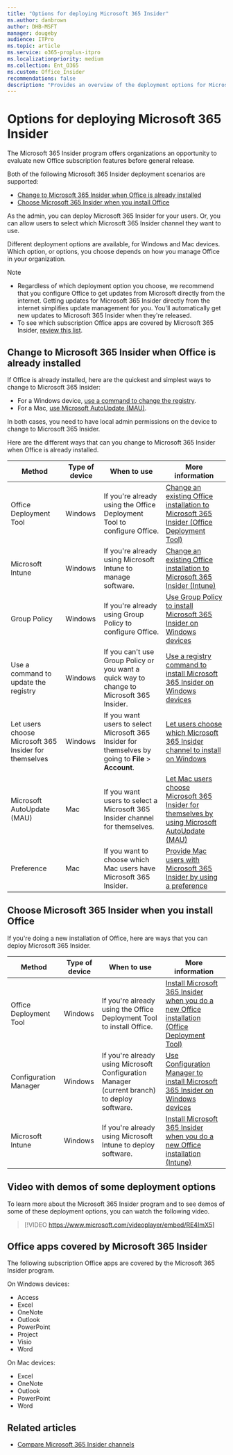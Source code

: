 ```yaml
---
title: "Options for deploying Microsoft 365 Insider"
ms.author: danbrown
author: DHB-MSFT
manager: dougeby
audience: ITPro
ms.topic: article
ms.service: o365-proplus-itpro
ms.localizationpriority: medium
ms.collection: Ent_O365
ms.custom: Office_Insider
recommendations: false
description: "Provides an overview of the deployment options for Microsoft 365 Insider for Windows and Mac"
---
```


# Options for deploying Microsoft 365 Insider

The Microsoft 365 Insider program offers organizations an opportunity to evaluate new Office subscription features before general release.

Both of the following Microsoft 365 Insider deployment scenarios are supported:
 - [Change to Microsoft 365 Insider when Office is already installed](#change-to-microsoft-365-insider-when-office-is-already-installed)
 - [Choose Microsoft 365 Insider when you install Office](#choose-microsoft-365-insider-when-you-install-office)

As the admin, you can deploy Microsoft 365 Insider for your users. Or, you can allow users to select which Microsoft 365 Insider channel they want to use.

Different deployment options are available, for Windows and Mac devices. Which option, or options, you choose depends on how you manage Office in your organization.

> [!NOTE]
> - Regardless of which deployment option you choose, we recommend that you configure Office to get updates from Microsoft directly from the internet. Getting updates for Microsoft 365 Insider directly from the internet simplifies update management for you. You'll automatically get new updates to Microsoft 365 Insider when they're released.
> - To see which subscription Office apps are covered by Microsoft 365 Insider, [review this list](#office-apps-covered-by-microsoft-365-insider).

## Change to Microsoft 365 Insider when Office is already installed

If Office is already installed, here are the quickest and simplest ways to change to Microsoft 365 Insider:

- For a Windows device, [use a command to change the registry](registry.md).
- For a Mac, [use Microsoft AutoUpdate (MAU)](microsoft-autoupdate.md).  

In both cases, you need to have local admin permissions on the device to change to Microsoft 365 Insider.

Here are the different ways that can you change to Microsoft 365 Insider when Office is already installed.

|Method  |Type of device|When to use  |More information  |
|---------|---------|---------|---------|
|Office Deployment Tool  |Windows |If you're already using the Office Deployment Tool to configure Office.  |[Change an existing Office installation to Microsoft 365 Insider (Office Deployment Tool)](office-deployment-tool.md#change-an-existing-office-installation-to-microsoft-365-insider) |
|Microsoft Intune |Windows |If you're already using Microsoft Intune to manage software.|[Change an existing Office installation to Microsoft 365 Insider (Intune)](intune.md#change-an-existing-office-installation-to-microsoft-365-insider) |
|Group Policy   |Windows |If you're already using Group Policy to configure Office.   | [Use Group Policy to install Microsoft 365 Insider on Windows devices](group-policy.md) |
|Use a command to update the registry|Windows |If you can't use Group Policy or you want a quick way to change to Microsoft 365 Insider. |[Use a registry command to install Microsoft 365 Insider on Windows devices](registry.md)|
|Let users choose Microsoft 365 Insider for themselves |Windows |If you want users to select Microsoft 365 Insider for themselves by going to **File** > **Account**.|[Let users choose which Microsoft 365 Insider channel to install on Windows](user-choice.md)|
|Microsoft AutoUpdate (MAU) | Mac |If you want users to select a Microsoft 365 Insider channel for themselves. |[Let Mac users choose Microsoft 365 Insider for themselves by using Microsoft AutoUpdate (MAU)](microsoft-autoupdate.md)    |
|Preference | Mac |If you want to choose which Mac users have Microsoft 365 Insider. |[Provide Mac users with Microsoft 365 Insider by using a preference](preference.md)|

## Choose Microsoft 365 Insider when you install Office

If you're doing a new installation of Office, here are ways that you can deploy Microsoft 365 Insider.

|Method  |Type of device|When to use  |More information  |
|---------|---------|---------|---------|
|Office Deployment Tool |Windows |If you're already using the Office Deployment Tool to install Office. |[Install Microsoft 365 Insider when you do a new Office installation (Office Deployment Tool)](office-deployment-tool.md#install-microsoft-365-insider-when-you-do-a-new-office-installation) |
|Configuration Manager |Windows |If you're already using Microsoft Configuration Manager (current branch) to deploy software. | [Use Configuration Manager to install Microsoft 365 Insider on Windows devices](configuration-manager.md)|
|Microsoft Intune |Windows |If you're already using Microsoft Intune to deploy software.|[Install Microsoft 365 Insider when you do a new Office installation (Intune)](intune.md#install-microsoft-365-insider-when-you-do-a-new-office-installation)      |

## Video with demos of some deployment options

To learn more about the Microsoft 365 Insider program and to see demos of some of these deployment options, you can watch the following video.

> [!VIDEO https://www.microsoft.com/videoplayer/embed/RE4ImX5] 

## Office apps covered by Microsoft 365 Insider

The following subscription Office apps are covered by the Microsoft 365 Insider program.

On Windows devices:
- Access
- Excel
- OneNote
- Outlook
- PowerPoint
- Project
- Visio
- Word

On Mac devices:
- Excel
- OneNote
- Outlook
- PowerPoint
- Word

## Related articles
- [Compare Microsoft 365 Insider channels](../compare-channels.md)
